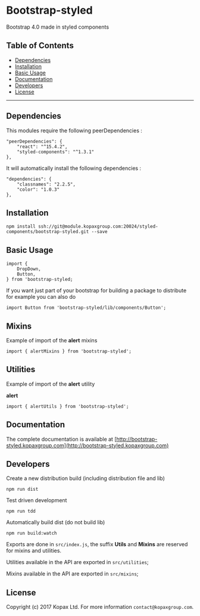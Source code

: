 # Bootstrap-styled

Bootstrap 4.0 made in styled components

## Table of Contents

  - [Dependencies](#dependencies)
  - [Installation](#installation)
  - [Basic Usage](#basic-usage)
  - [Documentation](#documentation)
  - [Developers](#developers)
  - [License](#license)

---

## Dependencies

This modules require the following peerDependencies : 
    
    "peerDependencies": {
        "react": "^15.4.2",
        "styled-components": "^1.3.1"
    },
    
It will automatically install the following dependencies :

    "dependencies": {
        "classnames": "2.2.5",
        "color": "1.0.3"
    },


## Installation

    npm install ssh://git@module.kopaxgroup.com:20024/styled-components/bootstrap-styled.git --save

## Basic Usage

    import {
        DropDown,
        Button,
    } from 'bootstrap-styled;

If you want just part of your bootstrap for building a package to distribute for example you can also do

    import Button from 'bootstrap-styled/lib/components/Button';
    
## Mixins

Example of import of the __alert__ mixins

    import { alertMixins } from 'bootstrap-styled';

## Utilities

Example of import of the __alert__ utility

__alert__

    import { alertUtils } from 'bootstrap-styled';

## Documentation

The complete documentation is available at [http://bootstrap-styled.kopaxgroup.com](http://bootstrap-styled.kopaxgroup.com)

## Developers

Create a new distribution build (including distribution file and lib)

    npm run dist
    
Test driven development

    npm run tdd
    
Automatically build dist (do not build lib)

    npm run build:watch
    
Exports are done in `src/index.js`, the suffix __Utils__ and __Mixins__ are reserved for mixins and utilities.

Utilities available in the API are exported in `src/utilities`;

Mixins available in the API are exported in `src/mixins`;

## License

Copyright (c) 2017 Kopax Ltd. For more information `contact@kopaxgroup.com`.
